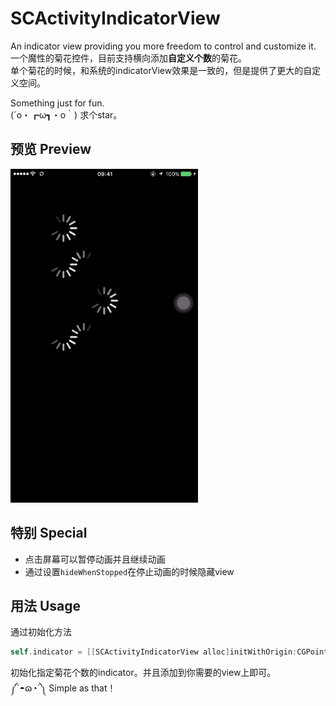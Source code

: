 # SCActivityIndicatorView
An indicator view providing you more freedom to control and customize it.  
一个魔性的菊花控件，目前支持横向添加**自定义个数**的菊花。  
单个菊花的时候，和系统的indicatorView效果是一致的，但是提供了更大的自定义空间。  

Something just for fun.  
(´o・┏ω┓・o｀) 求个star。

## 预览 Preview

![image](https://raw.githubusercontent.com/SergioChan/SCActivityIndicatorView/master/preview_wtf.gif)


## 特别 Special

* 点击屏幕可以暂停动画并且继续动画  
* 通过设置`hideWhenStopped`在停止动画的时候隐藏view

## 用法 Usage

通过初始化方法

```Objective-C
self.indicator = [[SCActivityIndicatorView alloc]initWithOrigin:CGPointMake(ScreenWidth/2.0f - 120.0f, 340.0f) width:60.0f multipleCount:4];
```

初始化指定菊花个数的indicator。并且添加到你需要的view上即可。  
༼´◓ɷ◔`༽  Simple as that！